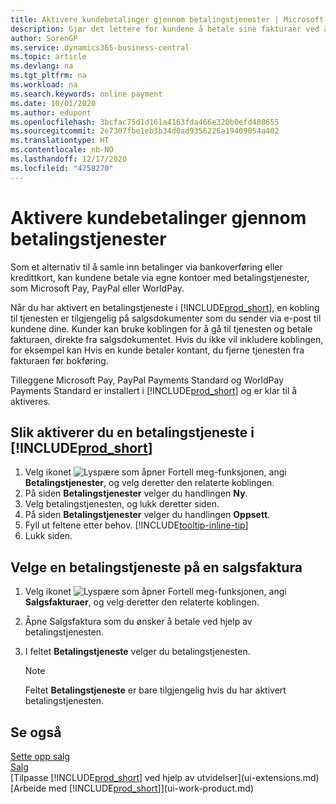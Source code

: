 ```yaml
---
title: Aktivere kundebetalinger gjennom betalingstjenester | Microsoft-dokumentasjon
description: Gjør det lettere for kundene å betale sine fakturaer ved å aktivere betalingstjenester.
author: SorenGP
ms.service: dynamics365-business-central
ms.topic: article
ms.devlang: na
ms.tgt_pltfrm: na
ms.workload: na
ms.search.keywords: online payment
ms.date: 10/01/2020
ms.author: edupont
ms.openlocfilehash: 3bcfac75d1d161a4163fda466e320b0efd408655
ms.sourcegitcommit: 2e7307fbe1eb3b34d0ad9356226a19409054a402
ms.translationtype: HT
ms.contentlocale: nb-NO
ms.lasthandoff: 12/17/2020
ms.locfileid: "4758270"
---
```

# <a name="enable-customer-payments-through-payment-services"></a>Aktivere kundebetalinger gjennom betalingstjenester
Som et alternativ til å samle inn betalinger via bankoverføring eller kredittkort, kan kundene betale via egne kontoer med betalingstjenester, som Microsoft Pay, PayPal eller WorldPay.  

Når du har aktivert en betalingstjeneste i [!INCLUDE[prod_short](includes/prod_short.md)], en kobling til tjenesten er tilgjengelig på salgsdokumenter som du sender via e-post til kundene dine. Kunder kan bruke koblingen for å gå til tjenesten og betale fakturaen, direkte fra salgsdokumentet. Hvis du ikke vil inkludere koblingen, for eksempel kan Hvis en kunde betaler kontant, du fjerne tjenesten fra fakturaen før bokføring.  

Tilleggene Microsoft Pay, PayPal Payments Standard og WorldPay Payments Standard er installert i [!INCLUDE[prod_short](includes/prod_short.md)] og er klar til å aktiveres.  

## <a name="to-enable-a-payment-service-in-prod_short"></a>Slik aktiverer du en betalingstjeneste i [!INCLUDE[prod_short](includes/prod_short.md)]
1. Velg ikonet ![Lyspære som åpner Fortell meg-funksjonen](media/ui-search/search_small.png "Fortell hva du vil gjøre"), angi **Betalingstjenester**, og velg deretter den relaterte koblingen.  
2. På siden **Betalingstjenester** velger du handlingen **Ny**.  
3. Velg betalingstjenesten, og lukk deretter siden.  
4. På siden **Betalingstjenester** velger du handlingen **Oppsett**.  
5. Fyll ut feltene etter behov. [!INCLUDE[tooltip-inline-tip](includes/tooltip-inline-tip_md.md)]  
6. Lukk siden.  

## <a name="to-select-a-payment-service-on-a-sales-invoice"></a>Velge en betalingstjeneste på en salgsfaktura
1. Velg ikonet ![Lyspære som åpner Fortell meg-funksjonen](media/ui-search/search_small.png "Fortell hva du vil gjøre"), angi **Salgsfakturaer**, og velg deretter den relaterte koblingen.  
2. Åpne Salgsfaktura som du ønsker å betale ved hjelp av betalingstjenesten.  
3. I feltet **Betalingstjeneste** velger du betalingstjenesten.  

    > [!NOTE]  
    > Feltet **Betalingstjeneste** er bare tilgjengelig hvis du har aktivert betalingstjenesten.  

## <a name="see-also"></a>Se også  
[Sette opp salg](sales-setup-sales.md)  
[Salg](sales-manage-sales.md)  
[Tilpasse [!INCLUDE[prod_short](includes/prod_short.md)] ved hjelp av utvidelser](ui-extensions.md)  
[Arbeide med [!INCLUDE[prod_short](includes/prod_short.md)]](ui-work-product.md)  

